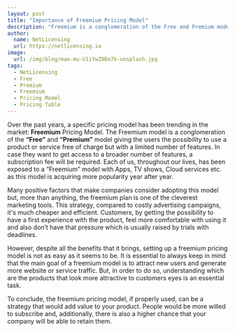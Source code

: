 ```yaml
---
layout: post
title: "Importance of Freemium Pricing Model"
description: "Freemium is a conglomeration of the Free and Premium model giving the users the possibility to use a product or service free of charge but with a limited number of features"
author:
  name: NetLicensing
  url: https://netlicensing.io
image:
  url: /img/blog/mae-mu-U1iYwZ8Dx7k-unsplash.jpg
tags:
  - NetLicensing
  - Free
  - Premium
  - Freemium
  - Pricing Model
  - Pricing Table
---
```


Over the past years, a specific pricing model has been trending in the market: **Freemium** Pricing Model. The Freemium model is a conglomeration of the **“Free”** and **“Premium”** model giving the users the possibility to use a product or service free of charge but with a limited number of features. In case they want to get access to a broader number of features, a subscription fee will be required. Each of us, throughout our lives, has been exposed to a “Freemium” model with Apps, TV shows, Cloud services etc. as this model is acquiring more popularity year after year.

Many positive factors that make companies consider adopting this model but, more than anything, the freemium plan is one of the cleverest marketing tools. This strategy, compared to costly advertising campaigns, it's much cheaper and efficient. Customers, by getting the possibility to have a first experience with the product, feel more comfortable with using it and also don’t have that pressure which is usually raised by trials with deadlines.

However, despite all the benefits that it brings, setting up a freemium pricing model is not as easy as it seems to be. It is essential to always keep in mind that the main goal of a freemium model is to attract new users and generate more website or service traffic. But, in order to do so, understanding which are the products that look more attractive to customers eyes is an essential task.

To conclude, the freemium pricing model, if properly used, can be a strategy that would add value to your product. People would be more willed to subscribe and, additionally, there is also a higher chance that your company will be able to retain them.
